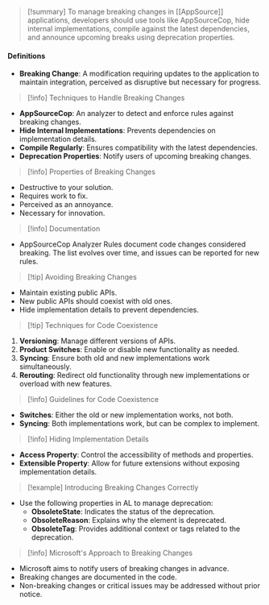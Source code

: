 >[!summary] 
To manage breaking changes in [[AppSource]] applications, developers should use tools like AppSourceCop, hide internal implementations, compile against the latest dependencies, and announce upcoming breaks using deprecation properties.

#### Definitions
- **Breaking Change**: A modification requiring updates to the application to maintain integration, perceived as disruptive but necessary for progress.

>[!info] Techniques to Handle Breaking Changes
- **AppSourceCop**: An analyzer to detect and enforce rules against breaking changes.
- **Hide Internal Implementations**: Prevents dependencies on implementation details.
- **Compile Regularly**: Ensures compatibility with the latest dependencies.
- **Deprecation Properties**: Notify users of upcoming breaking changes.

>[!info] Properties of Breaking Changes
- Destructive to your solution.
- Requires work to fix.
- Perceived as an annoyance.
- Necessary for innovation.

>[!info] Documentation
- AppSourceCop Analyzer Rules document code changes considered breaking. The list evolves over time, and issues can be reported for new rules.

>[!tip] Avoiding Breaking Changes
- Maintain existing public APIs.
- New public APIs should coexist with old ones.
- Hide implementation details to prevent dependencies.

>[!tip] Techniques for Code Coexistence
1. **Versioning**: Manage different versions of APIs.
2. **Product Switches**: Enable or disable new functionality as needed.
3. **Syncing**: Ensure both old and new implementations work simultaneously.
4. **Rerouting**: Redirect old functionality through new implementations or overload with new features.

>[!info] Guidelines for Code Coexistence
- **Switches**: Either the old or new implementation works, not both.
- **Syncing**: Both implementations work, but can be complex to implement.

>[!info] Hiding Implementation Details
- **Access Property**: Control the accessibility of methods and properties.
- **Extensible Property**: Allow for future extensions without exposing implementation details.

>[!example] Introducing Breaking Changes Correctly
- Use the following properties in AL to manage deprecation:
  - **ObsoleteState**: Indicates the status of the deprecation.
  - **ObsoleteReason**: Explains why the element is deprecated.
  - **ObsoleteTag**: Provides additional context or tags related to the deprecation.

>[!info] Microsoft's Approach to Breaking Changes
- Microsoft aims to notify users of breaking changes in advance.
- Breaking changes are documented in the code.
- Non-breaking changes or critical issues may be addressed without prior notice.